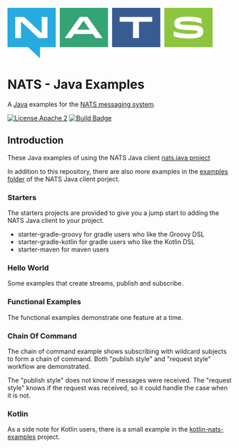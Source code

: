 ![NATS](images/large-logo.png)

# NATS - Java Examples

A [Java](http://java.com) examples for the [NATS messaging system](https://nats.io).

[![License Apache 2](https://img.shields.io/badge/License-Apache2-blue.svg)](https://www.apache.org/licenses/LICENSE-2.0)
[![Build Badge](https://github.com/nats-io/java-nats-examples/actions/workflows/build.yml/badge.svg)](https://github.com/nats-io/java-nats-examples/actions/workflows/build.yml)


## Introduction

These Java examples of using the NATS Java client [nats.java project](https://github.com/nats-io/nats.java)

In addition to this repository, there are also more examples in the [examples folder](https://github.com/nats-io/nats.java/tree/main/src/examples) of the NATS Java client porject.

### Starters

The starters projects are provided to give you a jump start to adding the NATS Java client to your project.

* starter-gradle-groovy for gradle users who like the Groovy DSL
* starter-gradle-kotlin for gradle users who like the Kotlin DSL
* starter-maven for maven users

### Hello World

Some examples that create streams, publish and subscribe.

### Functional Examples

The functional examples demonstrate one feature at a time.

### Chain Of Command

The chain of command example shows subscribing with wildcard subjects to form a chain of command.
Both "publish style" and "request style" workflow are demonstrated. 

The "publish style" does not know if messages were received. 
The "request style" knows if the request was received, so it could handle the case when it is not.

### Kotlin

As a side note for Kotlin users, there is a small example in the [kotlin-nats-examples](https://github.com/nats-io/kotlin-nats-examples) project.